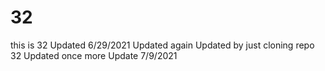 # 32
this is 32
Updated 6/29/2021
Updated again
Updated by just cloning repo 32
Updated once more
Update 7/9/2021